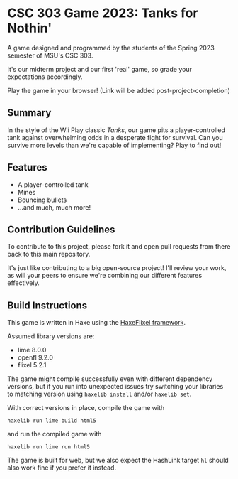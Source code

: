 # CSC 303 Game 2023: Tanks for Nothin'
A game designed and programmed by the students of the Spring 2023 semester of MSU's CSC 303.

It's our midterm project and our first 'real' game, so grade your expectations accordingly.

Play the game in your browser! (Link will be added post-project-completion)

## Summary
In the style of the Wii Play classic *Tanks*, our game pits a player-controlled tank against overwhelming odds in a desperate fight for survival. Can you survive more levels than we're capable of implementing? Play to find out!

## Features
* A player-controlled tank
* Mines
* Bouncing bullets
* ...and much, much more!

## Contribution Guidelines
To contribute to this project, please fork it and open pull requests from there back to this main repository.

It's just like contributing to a big open-source project! I'll review your work, as will your peers to ensure we're combining our different features effectively.

## Build Instructions
This game is written in Haxe using the [HaxeFlixel framework](https://haxeflixel.com/).

Assumed library versions are:
* lime 8.0.0
* openfl 9.2.0
* flixel 5.2.1

The game might compile successfully even with different dependency versions, but if you run into unexpected issues try switching your libraries to matching version using `haxelib install` and/or `haxelib set`.

With correct versions in place, compile the game with
```
haxelib run lime build html5
```
and run the compiled game with 
```
haxelib run lime run html5
```
The game is built for web, but we also expect the HashLink target `hl` should also work fine if you prefer it instead.